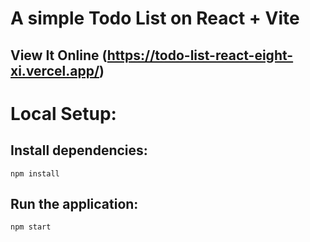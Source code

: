 # A simple Todo List on React + Vite

## View It Online (https://todo-list-react-eight-xi.vercel.app/)

# Local Setup:

## Install dependencies:

```
npm install

```
## Run the application:

```
npm start

```